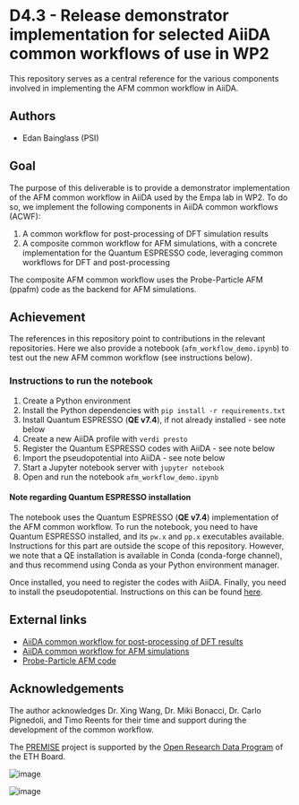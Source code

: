 # D4.3 - Release demonstrator implementation for selected AiiDA common workflows of use in WP2

This repository serves as a central reference for the various components involved in implementing the AFM common workflow in AiiDA.

## Authors

- Edan Bainglass (PSI)

## Goal

The purpose of this deliverable is to provide a demonstrator implementation of the AFM common workflow in AiiDA used by the Empa lab in WP2.
To do so, we implement the following components in AiiDA common workflows (ACWF):

1. A common workflow for post-processing of DFT simulation results
2. A composite common workflow for AFM simulations, with a concrete implementation for the Quantum ESPRESSO code, leveraging common workflows for DFT and post-processing

The composite AFM common workflow uses the Probe-Particle AFM (ppafm) code as the backend for AFM simulations.

## Achievement

The references in this repository point to contributions in the relevant repositories.
Here we also provide a notebook (`afm_workflow_demo.ipynb`) to test out the new AFM common workflow (see instructions below).

### Instructions to run the notebook

1. Create a Python environment
2. Install the Python dependencies with `pip install -r requirements.txt`
3. Install Quantum ESPRESSO (**QE v7.4**), if not already installed - see note below
4. Create a new AiiDA profile with `verdi presto`
5. Register the Quantum ESPRESSO codes with AiiDA - see note below
6. Import the pseudopotential into AiiDA - see note below
7. Start a Jupyter notebook server with `jupyter notebook`
8. Open and run the notebook `afm_workflow_demo.ipynb`

#### Note regarding Quantum ESPRESSO installation

The notebook uses the Quantum ESPRESSO (**QE v7.4**) implementation of the AFM common workflow.
To run the notebook, you need to have Quantum ESPRESSO installed, and its `pw.x` and `pp.x` executables available.
Instructions for this part are outside the scope of this repository.
However, we note that a QE installation is available in Conda (conda-forge channel), and thus recommend using Conda as your Python environment manager.

Once installed, you need to register the codes with AiiDA.
Finally, you need to install the pseudopotential.
Instructions on this can be found [here](https://aiida-quantumespresso.readthedocs.io/en/stable/get_started/installation.html#codes).

## External links

- [AiiDA common workflow for post-processing of DFT results](https://github.com/aiidateam/aiida-common-workflows/pull/342)
- [AiiDA common workflow for AFM simulations](https://github.com/aiidateam/aiida-common-workflows/pull/343)
- [Probe-Particle AFM code](https://github.com/Probe-Particle/ppafm)

## Acknowledgements

The author acknowledges Dr. Xing Wang, Dr. Miki Bonacci, Dr. Carlo Pignedoli, and Timo Reents for their time and support during the development of the common workflow.

The [PREMISE](https://ord-premise.org/) project is supported by the [Open Research Data Program](https://ethrat.ch/en/eth-domain/open-research-data/) of the ETH Board.

![image](https://ord-premise.org/assets/img/logos/PREMISE-logo.svg)

![image](https://ethrat.ch/wp-content/uploads/2021/12/ethr_en_rgb_black.svg)
